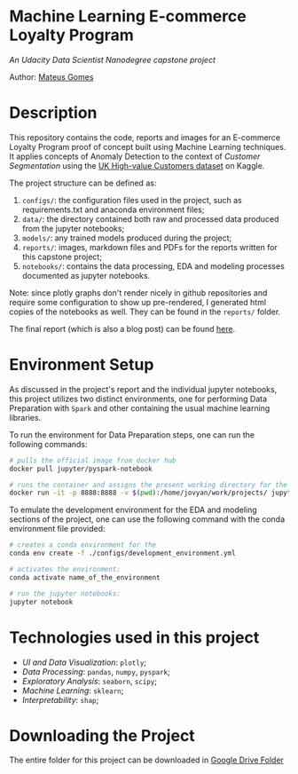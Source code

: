 # Machine Learning E-commerce Loyalty Program

*An Udacity Data Scientist Nanodegree capstone project*

Author: [Mateus Gomes](mailto:mpicanco96@gmail.com)

# Description
This repository contains the code, reports and images for an E-commerce Loyalty Program proof of concept built using Machine Learning techniques. It applies concepts of Anomaly Detection to the context of *Customer Segmentation* using the [UK High-value Customers dataset](https://www.kaggle.com/vik2012kvs/high-value-customers-identification) on Kaggle.

The project structure can be defined as:

1. `configs/`: the configuration files used in the project, such as requirements.txt and anaconda environment files;
2. `data/`: the directory contained both raw and processed data produced from the jupyter notebooks;
3. `models/`: any trained models produced during the project;
4. `reports/`: images, markdown files and PDFs for the reports written for this capstone project;
5. `notebooks/`: contains the data processing, EDA and modeling processes documented as jupyter notebooks.

Note: since plotly graphs don't render nicely in github repositories and require some configuration to show up pre-rendered, I generated html copies of the notebooks as well. They can be found in the `reports/` folder.

The final report (which is also a blog post) can be found [here](https://mateuspicanco.medium.com/building-a-ml-based-e-commerce-loyalty-program-9848a93d7463).

# Environment Setup
As discussed in the project's report and the individual jupyter notebooks, this project utilizes two distinct environments, one for performing Data Preparation with `Spark` and other containing the usual machine learning libraries.

To run the environment for Data Preparation steps, one can run the following commands:

```bash
# pulls the official image from docker hub
docker pull jupyter/pyspark-notebook

# runs the container and assigns the present working directory for the container to access -- works fine if you run in the root directory of this repository
docker run -it -p 8888:8888 -v $(pwd):/home/jovyan/work/projects/ jupyter/pyspark-notebook
```

To emulate the development environment for the EDA and modeling sections of the project, one can use the following command with the conda environment file provided:

```bash
# creates a conda environment for the
conda env create -f ./configs/development_environment.yml

# activates the environment:
conda activate name_of_the_environment

# run the jupyter notebooks:
jupyter notebook
```

# Technologies used in this project
- *UI and Data Visualization*: `plotly`;
- *Data Processing*: `pandas`, `numpy`, `pyspark`;
- *Exploratory Analysis*: `seaborn`, `scipy`;
- *Machine Learning*: `sklearn`;
- *Interpretability*: `shap`;

# Downloading the Project
The entire folder for this project can be downloaded in [Google Drive Folder](https://drive.google.com/drive/folders/1Wwl-XteeFY3ildzItSKD5BS58W4bcmNm?usp=sharing)
